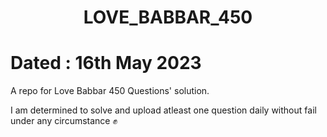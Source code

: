 <h1 align="center" id="title">LOVE_BABBAR_450</h1>
<h1 align="left" id="title">Dated : 16th May 2023</h1>

<p id="description">A repo for Love Babbar 450 Questions' solution.</p>
<p id="description">I am determined to solve and upload atleast one question daily without fail under any circumstance ✊</p>
